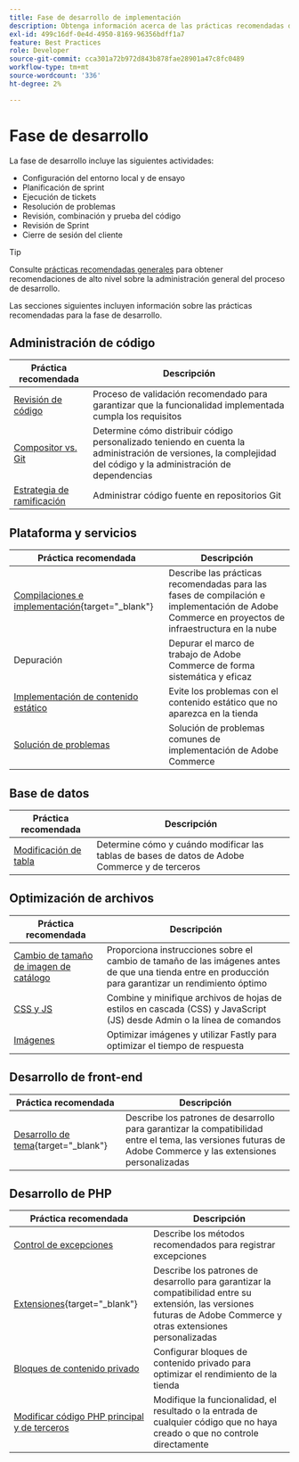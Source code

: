 ```yaml
---
title: Fase de desarrollo de implementación
description: Obtenga información acerca de las prácticas recomendadas de implementación para la fase de desarrollo de proyectos de Adobe Commerce.
exl-id: 499c16df-0e4d-4950-8169-96356bdff1a7
feature: Best Practices
role: Developer
source-git-commit: cca301a72b972d843b878fae28901a47c8fc0489
workflow-type: tm+mt
source-wordcount: '336'
ht-degree: 2%

---
```



# Fase de desarrollo

La fase de desarrollo incluye las siguientes actividades:

- Configuración del entorno local y de ensayo
- Planificación de sprint
- Ejecución de tickets
- Resolución de problemas
- Revisión, combinación y prueba del código
- Revisión de Sprint
- Cierre de sesión del cliente

>[!TIP]
>
>Consulte [prácticas recomendadas generales](general.md) para obtener recomendaciones de alto nivel sobre la administración general del proceso de desarrollo.

Las secciones siguientes incluyen información sobre las prácticas recomendadas para la fase de desarrollo.

## Administración de código

| Práctica recomendada | Descripción |
|-----------------------------------------------------------------|--------------------------------------------------------------------------------------------------------------------------------------|
| [Revisión de código](code-review.md) | Proceso de validación recomendado para garantizar que la funcionalidad implementada cumpla los requisitos |
| [Compositor vs. Git](code-management.md) | Determine cómo distribuir código personalizado teniendo en cuenta la administración de versiones, la complejidad del código y la administración de dependencias |
| [Estrategia de ramificación](git-branching.md) | Administrar código fuente en repositorios Git |

## Plataforma y servicios

| Práctica recomendada | Descripción |
|--------------------------------------------------------------------------------------------------------------------------------------------------------|-------------------------------------------------------------------------------------------------------------|
| [Compilaciones e implementación](https://experienceleague.adobe.com/docs/commerce-cloud-service/user-guide/develop/deploy/best-practices.html){target="_blank"} | Describe las prácticas recomendadas para las fases de compilación e implementación de Adobe Commerce en proyectos de infraestructura en la nube |
| Depuración | Depurar el marco de trabajo de Adobe Commerce de forma sistemática y eficaz |
| [Implementación de contenido estático](static-content-deployment.md) | Evite los problemas con el contenido estático que no aparezca en la tienda |
| [Solución de problemas](troubleshooting.md) | Solución de problemas comunes de implementación de Adobe Commerce |

## Base de datos

| Práctica recomendada | Descripción |
|----------------------------------------------------------------|---------------------------------------------------------------------------------|
| [Modificación de tabla](modifying-core-and-third-party-tables.md) | Determine cómo y cuándo modificar las tablas de bases de datos de Adobe Commerce y de terceros |

## Optimización de archivos

| Práctica recomendada | Descripción |
|-----------------------------------------------------|-----------------------------------------------------------------------------------------------------------|
| [Cambio de tamaño de imagen de catálogo](catalog-image-resizing.md) | Proporciona instrucciones sobre el cambio de tamaño de las imágenes antes de que una tienda entre en producción para garantizar un rendimiento óptimo |
| [CSS y JS](optimize-css-js-files.md) | Combine y minifique archivos de hojas de estilos en cascada (CSS) y JavaScript (JS) desde Admin o la línea de comandos |
| [Imágenes](image-optimization.md) | Optimizar imágenes y utilizar Fastly para optimizar el tiempo de respuesta |

## Desarrollo de front-end

| Práctica recomendada | Descripción |
|----------------------------------------------------------------------------------------------------------------|------------------------------------------------------------------------------------------------------------------------------------------|
| [Desarrollo de tema](https://developer.adobe.com/commerce/frontend-core/guide/best-practices/){target="_blank"} | Describe los patrones de desarrollo para garantizar la compatibilidad entre el tema, las versiones futuras de Adobe Commerce y las extensiones personalizadas |

## Desarrollo de PHP

| Práctica recomendada | Descripción |
|-----------------------------------------------------------------------------------------|----------------------------------------------------------------------------------------------------------------------------------------------------|
| [Control de excepciones](exception-handling.md) | Describe los métodos recomendados para registrar excepciones |
| [Extensiones](https://developer.adobe.com/commerce/php/best-practices/){target="_blank"} | Describe los patrones de desarrollo para garantizar la compatibilidad entre su extensión, las versiones futuras de Adobe Commerce y otras extensiones personalizadas |
| [Bloques de contenido privado](private-content-block-configuration.md) | Configurar bloques de contenido privado para optimizar el rendimiento de la tienda |
| [Modificar código PHP principal y de terceros](modifying-core-and-third-party-code.md) | Modifique la funcionalidad, el resultado o la entrada de cualquier código que no haya creado o que no controle directamente |
